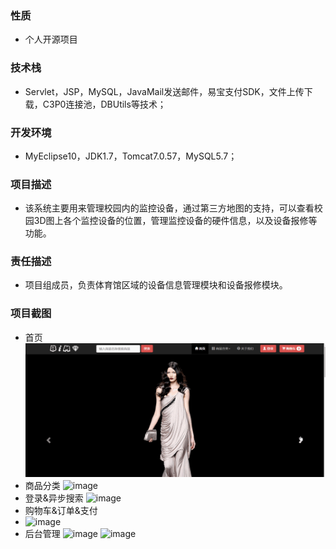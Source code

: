 ### 性质
* 个人开源项目
### 技术栈
* Servlet，JSP，MySQL，JavaMail发送邮件，易宝支付SDK，文件上传下载，C3P0连接池，DBUtils等技术；
### 开发环境
* MyEclipse10，JDK1.7，Tomcat7.0.57，MySQL5.7；
### 项目描述
* 该系统主要用来管理校园内的监控设备，通过第三方地图的支持，可以查看校园3D图上各个监控设备的位置，管理监控设备的硬件信息，以及设备报修等功能。
### 责任描述
* 项目组成员，负责体育馆区域的设备信息管理模块和设备报修模块。
### 项目截图
* 首页
![image](https://github.com/intflag/BiMai/blob/master/GIF%E6%BC%94%E7%A4%BA/bimai001.gif)
* 商品分类
![image](E92C9654E87B45F4B052609A25355B7E)
* 登录&异步搜索
![image](321C3FD58AE948BBB6748F21A22EE386)
* 购物车&订单&支付
* ![image](12FE56D433FC4F08A89287A8726405CC)
* 后台管理
![image](771C24C175094BD5A19B773C764B3D16)
![image](AF7A45D460C24CEA9B8CD11B78920E2A)
